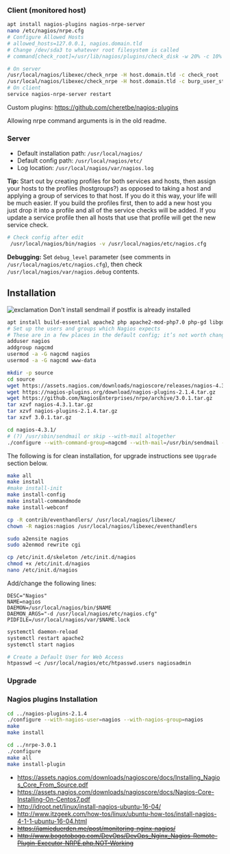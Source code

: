 ### Client (monitored host)

```bash
apt install nagios-plugins nagios-nrpe-server
nano /etc/nagios/nrpe.cfg
# Configure Allowed Hosts
# allowed_hosts=127.0.0.1, nagios.domain.tld
# Change /dev/sda3 to whatever root filesystem is called
# command[check_root]=/usr/lib/nagios/plugins/check_disk -w 20% -c 10% -p /dev/sda3

# On server
/usr/local/nagios/libexec/check_nrpe -H host.domain.tld -c check_root
/usr/local/nagios/libexec/check_nrpe -H host.domain.tld -c burp_user_status -a kozlov 1440 2880
# On client
service nagios-nrpe-server restart
```
Custom plugins: https://github.com/cheretbe/nagios-plugins

Allowing nrpe command arguments is in the old readme.

### Server

* Default installation path: `/usr/local/nagios/`
* Default config path: `/usr/local/nagios/etc/`
* Log location: `/usr/local/nagios/var/nagios.log`

**Tip:** Start out by creating profiles for both services and hosts, then assign your hosts to the profiles (hostgroups?) as opposed to taking a host and applying a group of services to that host. If you do it this way, your life will be much easier. If you build the profiles first, then to add a new host you just drop it into a profile and all of the service checks will be added. If you update a service profile then all hosts that use that profile will get the new service check.

```bash
# Check config after edit
 /usr/local/nagios/bin/nagios -v /usr/local/nagios/etc/nagios.cfg
```

**Debugging:** Set `debug_level` parameter (see comments in `/usr/local/nagios/etc/nagios.cfg`), then check `/usr/local/nagios/var/nagios.debug` contents.


## Installation
![exclamation](https://github.com/cheretbe/notes/blob/master/images/warning_16.png) Don't install sendmail if postfix is already installed
```bash
apt install build-essential apache2 php apache2-mod-php7.0 php-gd libgd-dev libssl-dev sendmail unzip
# Set up the users and groups which Nagios expects
# These are in a few places in the default config; it’s not worth changing them
adduser nagios
addgroup nagcmd
usermod -a -G nagcmd nagios
usermod -a -G nagcmd www-data

mkdir -p source
cd source
wget https://assets.nagios.com/downloads/nagioscore/releases/nagios-4.3.1.tar.gz
wget https://nagios-plugins.org/download/nagios-plugins-2.1.4.tar.gz
wget https://github.com/NagiosEnterprises/nrpe/archive/3.0.1.tar.gz
tar xzvf nagios-4.3.1.tar.gz
tar xzvf nagios-plugins-2.1.4.tar.gz
tar xzvf 3.0.1.tar.gz

cd nagios-4.3.1/
# (?) /usr/sbin/sendmail or skip --with-mail altogether
./configure --with-command-group=nagcmd --with-mail=/usr/bin/sendmail --with-httpd-conf=/etc/apache2/
```
The following is for clean installation, for upgrade instructions see `Upgrade` section below.
```bash
make all
make install
#make install-init
make install-config
make install-commandmode
make install-webconf

cp -R contrib/eventhandlers/ /usr/local/nagios/libexec/
chown -R nagios:nagios /usr/local/nagios/libexec/eventhandlers

sudo a2ensite nagios
sudo a2enmod rewrite cgi

cp /etc/init.d/skeleton /etc/init.d/nagios
chmod +x /etc/init.d/nagios
nano /etc/init.d/nagios
```
Add/change the following lines:
```
DESC="Nagios"
NAME=nagios
DAEMON=/usr/local/nagios/bin/$NAME
DAEMON_ARGS="-d /usr/local/nagios/etc/nagios.cfg"
PIDFILE=/usr/local/nagios/var/$NAME.lock
```
```bash
systemctl daemon-reload
systemctl restart apache2
systemctl start nagios

# Create a Default User for Web Access
htpasswd –c /usr/local/nagios/etc/htpasswd.users nagiosadmin
```

### Upgrade

### Nagios plugins Installation
```bash
cd ../nagios-plugins-2.1.4
./configure --with-nagios-user=nagios --with-nagios-group=nagios
make
make install

cd ../nrpe-3.0.1
./configure
make all
make install-plugin
```

* https://assets.nagios.com/downloads/nagioscore/docs/Installing_Nagios_Core_From_Source.pdf
* https://assets.nagios.com/downloads/nagioscore/docs/Nagios-Core-Installing-On-Centos7.pdf
* http://idroot.net/linux/install-nagios-ubuntu-16-04/
* http://www.itzgeek.com/how-tos/linux/ubuntu-how-tos/install-nagios-4-1-1-ubuntu-16-04.html
* ~~https://jamieduerden.me/post/monitoring-nginx-nagios/~~
* ~~http://www.bogotobogo.com/DevOps/DevOps_Nginx_Nagios-Remote-Plugin-Executor-NRPE.php.NOT-Working~~
